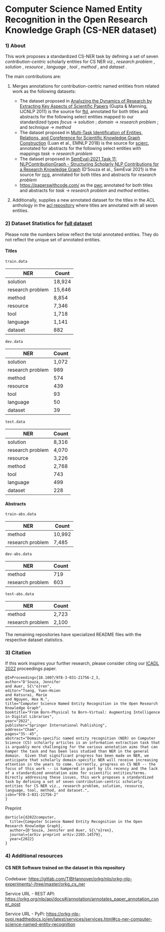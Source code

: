 # Computer Science Named Entity Recognition in the Open Research Knowledge Graph (CS-NER dataset)

### 1) About

This work proposes a standardized CS-NER task by defining a set of seven _contribution-centric_ scholarly
entities for CS NER viz., _research problem_ , _solution_ , _resource_ , _language_ ,
_tool_ , _method_ , and _dataset_ . 

The main contributions are:

1) Merges annotations for contribution-centric named entities from related work as the following datasets: 
   - The dataset proposed in [Analyzing the Dynamics of Research by Extracting Key Aspects of Scientific Papers](https://aclanthology.org/I11-1001/) (Gupta & Manning, IJCNLP 2011) is the source for [ftd](https://github.com/jd-coderepos/contributions-ner-cs/tree/main/ftd), annotated for both titles and abstracts for the following select entities mapped to our standardized types _focus_ -> _solution_ ; _domain_ -> _research problem_ ; and _technique_ -> _method_ 
   - The dataset proposed in [Multi-Task Identification of Entities, Relations, and Coreference for Scientific Knowledge Graph Construction](https://aclanthology.org/D18-1360/) (Luan et al., EMNLP 2018) is the source for [scierc](https://github.com/jd-coderepos/contributions-ner-cs/tree/main/scierc), annotated for abstracts for the following select entities with mappings _task_ -> _research problem_
   - The dataset proposed in [SemEval-2021 Task 11: NLPContributionGraph - Structuring Scholarly NLP Contributions for a Research Knowledge Graph](https://aclanthology.org/2021.semeval-1.44/) (D’Souza et al., SemEval 2021) is the source for [ncg](https://github.com/jd-coderepos/contributions-ner-cs/tree/main/ncg), annotated for both titles and abstracts for _research problem_
   - https://paperswithcode.com/ as the [pwc](https://github.com/jd-coderepos/contributions-ner-cs/tree/main/pwc) annotated for both titles and abstracts for _task_ -> _research problem_ and _method_ entities.

2) Additionally, supplies a new annotated dataset for the titles in the ACL anthology in the [acl repository](https://github.com/jd-coderepos/contributions-ner-cs/tree/main/acl) 
where titles are annotated with all seven entities.


### 2) Dataset Statistics for [full dataset](https://github.com/jd-coderepos/contributions-ner-cs/tree/main/full%20dataset)

Please note the numbers below reflect the total annotated entities. They do not reflect the unique set of annotated entities.

#### Titles

`train.data`

| NER | Count |
| --- | --- |
| solution | 18,924 |
| research problem | 15,646 |
| method | 8,854 |
| resource | 7,346 |
| tool | 1,718 |
| language | 1,141 |
| dataset | 882 |

`dev.data`

| NER | Count |
| --- | --- |
| solution | 1,072 |
| research problem | 989 |
| method | 574 |
| resource | 439 |
| tool | 93 |
| language | 50 |
| dataset | 39 |

`test.data`

| NER | Count |
| --- | --- |
| solution | 8,316 |
| research problem | 4,070 |
| resource | 3,226 |
| method | 2,768 |
| tool | 743 |
| language | 499 |
| dataset | 228 |

#### Abstracts

`train-abs.data`

| NER | Count |
| --- | --- |
| method | 10,992 |
| research problem | 7,485 |

`dev-abs.data`

| NER | Count |
| --- | --- |
| method | 719 |
| research problem | 603 |

`test-abs.data`

| NER | Count |
| --- | --- |
| method | 2,723 |
| research problem | 2,100 |

The remaining repositories have specialized README files with the respective dataset statistics.

### 3) Citation

If this work inspires your further research, please consider citing our [ICADL 2022](https://icadl.net/icadl2022/) proceedings paper.

```
@InProceedings{10.1007/978-3-031-21756-2_3,
author="D'Souza, Jennifer
and Auer, S{\"o}ren",
editor="Tseng, Yuen-Hsien
and Katsurai, Marie
and Nguyen, Hoa N.",
title="Computer Science Named Entity Recognition in the Open Research Knowledge Graph",
booktitle="From Born-Physical to Born-Virtual: Augmenting Intelligence in Digital Libraries",
year="2022",
publisher="Springer International Publishing",
address="Cham",
pages="35--45",
abstract="Domain-specific named entity recognition (NER) on Computer Science (CS) scholarly articles is an information extraction task that is arguably more challenging for the various annotation aims that can hamper the task and has been less studied than NER in the general domain.  Given that significant progress has been made on NER, we anticipate that scholarly domain-specific NER will receive increasing attention in the years to come. Currently, progress on CS NER -- the focus of this work -- is hampered in part by its recency and the lack of a standardized annotation aims for scientific entities/terms. Directly addressing these issues, this work proposes a standardized task by defining a set of seven contribution-centric scholarly entities for CS NER viz., research problem, solution, resource, language, tool, method, and dataset.",
isbn="978-3-031-21756-2"
}
```



Preprint

```
@article{d2022computer,
  title={Computer Science Named Entity Recognition in the Open Research Knowledge Graph},
  author={D'Souza, Jennifer and Auer, S{\"o}ren},
  journal={arXiv preprint arXiv:2203.14579},
  year={2022}
}
```

### 4) Additional resources

#### CS NER Software trained on the dataset in this repository

Codebase: https://gitlab.com/TIBHannover/orkg/nlp/orkg-nlp-experiments/-/tree/master/orkg_cs_ner

Service URL - REST API: https://orkg.org/nlp/api/docs#/annotation/annotates_paper_annotation_csner_post

Service URL - PyPi: https://orkg-nlp-pypi.readthedocs.io/en/latest/services/services.html#cs-ner-computer-science-named-entity-recognition 

